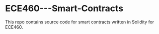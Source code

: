 # ECE460---Smart-Contracts

This repo contains source code for smart contracts written in Solidity for ECE460.
